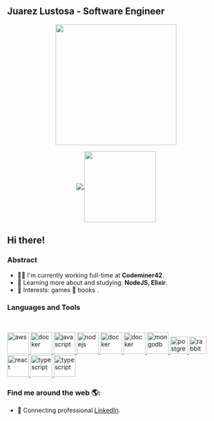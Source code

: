 ## Juarez Lustosa - Software Engineer

<p align="center">
  <a href="#">
    <img align="center" width="280" src="worker.gif" />
  </a>
</p>

<p align="center">
  <a href="https://github.com/anuraghazra/github-readme-stats">
    <img
      align="center"
      src="https://github-readme-stats.vercel.app/api/top-langs/?username=juarezlustosa&layout=compact"
    />
  </a>
  <a href="https://github.com/anuraghazra/github-readme-stats">
    <img
      align="center"
      height="165"
      src="https://github-readme-stats.vercel.app/api?username=juarezlustosa&count_private=true&show_icons=true&custom_title=Github%20Status&hide=issues&theme=onedark"
    />
  </a>
</p>

## Hi there! 

### Abstract

- 👨‍💻 I'm currently working full-time at **Codeminer42**.
- 🌱 Learning more about and studying: **NodeJS, Elixir**.
- 💙 Interests: games 👾 books .

### Languages and Tools

<br/>
<p align="left">
  <a href="https://ruby-doc.org/" target="_blank">
    <img
      src="https://devicons.github.io/devicon/devicon.git/icons/ruby/ruby-original.svg"
      alt="aws"
      width="50"
      height="50"
    />
  </a>
  <a href="https://www.erlang.org/" target="_blank">
    <img
      src="https://devicons.github.io/devicon/devicon.git/icons/erlang/erlang-original.svg"
      alt="docker"
      width="50"
      height="50"
    />
  </a>
   <a
    href="https://developer.mozilla.org/en-US/docs/Web/JavaScript"
    target="_blank"
    >
    <img
      src="https://devicons.github.io/devicon/devicon.git/icons/javascript/javascript-original.svg"
      alt="javascript"
      width="50"
      height="50"
    />
  </a>
   <a href="https://nodejs.org" target="_blank">
    <img
      src="https://devicons.github.io/devicon/devicon.git/icons/nodejs/nodejs-original-wordmark.svg"
      alt="nodejs"
      width="50"
      height="50"
    />
  </a>
  <a href="https://www.erlang.org/" target="_blank">
    <img
      src="https://devicons.github.io/devicon/devicon.git/icons/erlang/erlang-original.svg"
      alt="docker"
      width="50"
      height="50"
    />
  </a>
  <a href="https://www.docker.com/" target="_blank">
    <img
      src="https://devicons.github.io/devicon/devicon.git/icons/docker/docker-original-wordmark.svg"
      alt="docker"
      width="50"
      height="50"
    />
  </a>
  <a href="https://www.mongodb.com/" target="_blank">
    <img
      src="https://devicons.github.io/devicon/devicon.git/icons/mongodb/mongodb-original-wordmark.svg"
      alt="mongodb"
      width="50"
      height="50"
    />
  </a>
  <a href="https://www.postgresql.org" target="_blank">
    <img
      src="https://devicons.github.io/devicon/devicon.git/icons/postgresql/postgresql-original-wordmark.svg"
      alt="postgresql"
      width="40"
      height="40"
    />
  </a>
  <a href="https://www.rabbitmq.com" target="_blank">
    <img
      src="https://www.vectorlogo.zone/logos/rabbitmq/rabbitmq-icon.svg"
      alt="rabbitMQ"
      width="40"
      height="40"
    />
  </a>
  <a href="https://reactjs.org/" target="_blank">
    <img
      src="https://devicons.github.io/devicon/devicon.git/icons/react/react-original-wordmark.svg"
      alt="react"
      width="50"
      height="50"
    />
  </a>
  <a href="https://aws.amazon.com/" target="_blank">
    <img
      src="https://devicons.github.io/devicon/devicon.git/icons/amazonwebservices/amazonwebservices-original-wordmark.svg"
      alt="typescript"
      width="50"
      height="50"
    />
  </a>
  <a href="https://www.heroku.com/" target="_blank">
    <img
      src="https://devicons.github.io/devicon/devicon.git/icons/heroku/heroku-plain-wordmark.svg"
      alt="typescript"
      width="50"
      height="50"
    />
  </a>
</p>

### Find me around the web 🌎:

- 💼 Connecting professional <a href="https://www.linkedin.com/in/juarezlustosa/">LinkedIn</a>.

